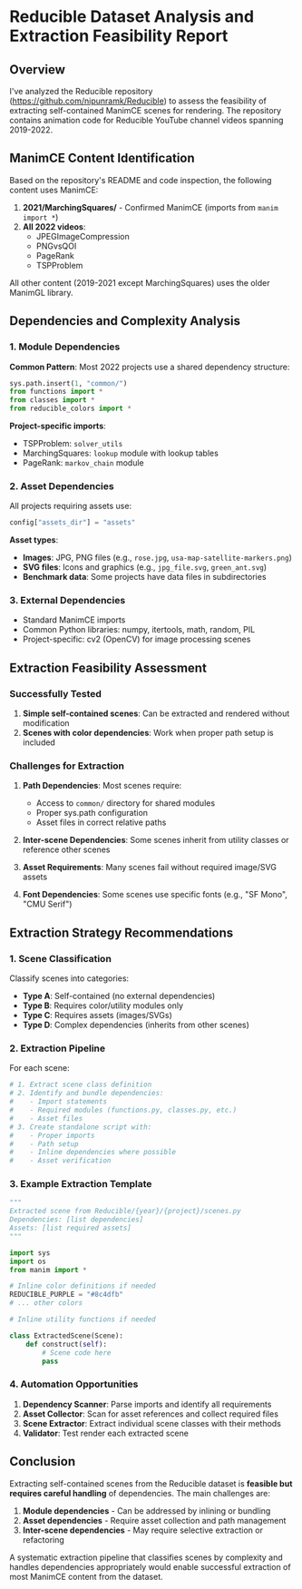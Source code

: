 # Reducible Dataset Analysis and Extraction Feasibility Report

## Overview

I've analyzed the Reducible repository (https://github.com/nipunramk/Reducible) to assess the feasibility of extracting self-contained ManimCE scenes for rendering. The repository contains animation code for Reducible YouTube channel videos spanning 2019-2022.

## ManimCE Content Identification

Based on the repository's README and code inspection, the following content uses ManimCE:

1. **2021/MarchingSquares/** - Confirmed ManimCE (imports from `manim import *`)
2. **All 2022 videos**:
   - JPEGImageCompression
   - PNGvsQOI
   - PageRank
   - TSPProblem

All other content (2019-2021 except MarchingSquares) uses the older ManimGL library.

## Dependencies and Complexity Analysis

### 1. Module Dependencies

**Common Pattern**: Most 2022 projects use a shared dependency structure:
```python
sys.path.insert(1, "common/")
from functions import *
from classes import *
from reducible_colors import *
```

**Project-specific imports**:
- TSPProblem: `solver_utils`
- MarchingSquares: `lookup` module with lookup tables
- PageRank: `markov_chain` module

### 2. Asset Dependencies

All projects requiring assets use:
```python
config["assets_dir"] = "assets"
```

**Asset types**:
- **Images**: JPG, PNG files (e.g., `rose.jpg`, `usa-map-satellite-markers.png`)
- **SVG files**: Icons and graphics (e.g., `jpg_file.svg`, `green_ant.svg`)
- **Benchmark data**: Some projects have data files in subdirectories

### 3. External Dependencies

- Standard ManimCE imports
- Common Python libraries: numpy, itertools, math, random, PIL
- Project-specific: cv2 (OpenCV) for image processing scenes

## Extraction Feasibility Assessment

### Successfully Tested

1. **Simple self-contained scenes**: Can be extracted and rendered without modification
2. **Scenes with color dependencies**: Work when proper path setup is included

### Challenges for Extraction

1. **Path Dependencies**: Most scenes require:
   - Access to `common/` directory for shared modules
   - Proper sys.path configuration
   - Asset files in correct relative paths

2. **Inter-scene Dependencies**: Some scenes inherit from utility classes or reference other scenes

3. **Asset Requirements**: Many scenes fail without required image/SVG assets

4. **Font Dependencies**: Some scenes use specific fonts (e.g., "SF Mono", "CMU Serif")

## Extraction Strategy Recommendations

### 1. Scene Classification

Classify scenes into categories:
- **Type A**: Self-contained (no external dependencies)
- **Type B**: Requires color/utility modules only
- **Type C**: Requires assets (images/SVGs)
- **Type D**: Complex dependencies (inherits from other scenes)

### 2. Extraction Pipeline

For each scene:

```python
# 1. Extract scene class definition
# 2. Identify and bundle dependencies:
#    - Import statements
#    - Required modules (functions.py, classes.py, etc.)
#    - Asset files
# 3. Create standalone script with:
#    - Proper imports
#    - Path setup
#    - Inline dependencies where possible
#    - Asset verification
```

### 3. Example Extraction Template

```python
"""
Extracted scene from Reducible/{year}/{project}/scenes.py
Dependencies: [list dependencies]
Assets: [list required assets]
"""

import sys
import os
from manim import *

# Inline color definitions if needed
REDUCIBLE_PURPLE = "#8c4dfb"
# ... other colors

# Inline utility functions if needed

class ExtractedScene(Scene):
    def construct(self):
        # Scene code here
        pass
```

### 4. Automation Opportunities

1. **Dependency Scanner**: Parse imports and identify all requirements
2. **Asset Collector**: Scan for asset references and collect required files
3. **Scene Extractor**: Extract individual scene classes with their methods
4. **Validator**: Test render each extracted scene

## Conclusion

Extracting self-contained scenes from the Reducible dataset is **feasible but requires careful handling** of dependencies. The main challenges are:

1. **Module dependencies** - Can be addressed by inlining or bundling
2. **Asset dependencies** - Require asset collection and path management
3. **Inter-scene dependencies** - May require selective extraction or refactoring

A systematic extraction pipeline that classifies scenes by complexity and handles dependencies appropriately would enable successful extraction of most ManimCE content from the dataset.